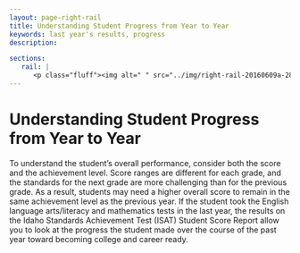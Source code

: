```yaml
---
layout: page-right-rail
title: Understanding Student Progress from Year to Year
keywords: last year's results, progress
description:

sections:
   rail: |
      <p class="fluff"><img alt=" " src="../img/right-rail-20160609a-280x187.png" /></p>
---
```


# Understanding Student Progress from Year to Year

To understand the student’s overall performance, consider both the score and the achievement level. Score ranges are different for each grade, and the standards for the next grade are more challenging than for the previous grade. As a result, students may need a higher overall score to remain in the same achievement level as the previous year. If the student took the English language arts/literacy and mathematics tests in the last year, the results on the Idaho Standards Achievement Test (ISAT) Student Score Report allow you to look at the progress the student made over the course of the past year toward becoming college and career ready. 
